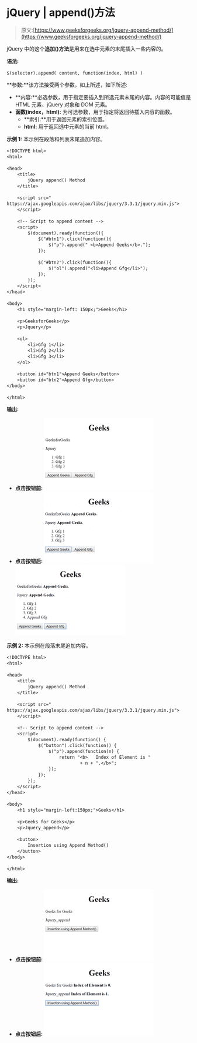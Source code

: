 # jQuery | append()方法

> 原文:[https://www.geeksforgeeks.org/jquery-append-method/](https://www.geeksforgeeks.org/jquery-append-method/)

jQuery 中的这个**追加()方法**是用来在选中元素的末尾插入一些内容的。

**语法:**

```
$(selector).append( content, function(index, html) )
```

**参数:**该方法接受两个参数，如上所述，如下所述:

*   **内容:**必选参数，用于指定要插入到所选元素末尾的内容。内容的可能值是 HTML 元素、jQuery 对象和 DOM 元素。
*   **函数(index，html):** 为可选参数，用于指定将返回待插入内容的函数。
    *   **索引:**用于返回元素的索引位置。
    *   **html:** 用于返回选中元素的当前 html。

**示例 1:** 本示例在段落和列表末尾追加内容。

```
<!DOCTYPE html>
<html>

<head>
    <title>
        jQuery append() Method
    </title>

    <script src="
https://ajax.googleapis.com/ajax/libs/jquery/3.3.1/jquery.min.js">
    </script>

    <!-- Script to append content -->
    <script>
        $(document).ready(function(){
            $("#btn1").click(function(){
                $("p").append(" <b>Append Geeks</b>.");
            });

            $("#btn2").click(function(){
                $("ol").append("<li>Append Gfg</li>");
            });
        });
    </script>
</head>

<body>
    <h1 style="margin-left: 150px;">Geeks</h1>

    <p>GeeksforGeeks</p>
    <p>Jquery</p>

    <ol>
        <li>Gfg 1</li>
        <li>Gfg 2</li>
        <li>Gfg 3</li>
    </ol>

    <button id="btn1">Append Geeks</button>
    <button id="btn2">Append Gfg</button>
</body>

</html>
```

**输出:**

*   **点击按钮前:**
    ![](img/fe046b057aa149997de65154bd66e4e4.png)
*   **点击按钮后:**
    ![](img/ee13e7cd61f5ae153de845cfdd20a5b7.png)
    ![](img/ed4347f6b63e699a49a38ffa6b29a737.png)

**示例 2:** 本示例在段落末尾追加内容。

```
<!DOCTYPE html>
<html>

<head>
    <title>
        jQuery append() Method
    </title>

    <script src="
https://ajax.googleapis.com/ajax/libs/jquery/3.3.1/jquery.min.js">
    </script>

    <!-- Script to append content -->
    <script>
        $(document).ready(function() {
            $("button").click(function() {
                $("p").append(function(n) {
                    return "<b>   Index of Element is "
                            + n + ".</b>";
                });
            });
        });
    </script>
</head>

<body>
    <h1 style="margin-left:150px;">Geeks</h1>

    <p>Geeks for Geeks</p>
    <p>Jquery_append</p>

    <button>
        Insertion using Append Method()
    </button>
</body>

</html>
```

**输出:**

*   **点击按钮前:**
    ![](img/0c5b19e5095549dbf701082a636edc55.png)
*   **点击按钮后:**
    ![](img/0499276e827187e0ad17bb162ac03cc6.png)